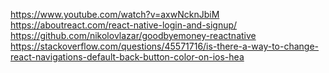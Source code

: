 https://www.youtube.com/watch?v=axwNcknJbiM
https://aboutreact.com/react-native-login-and-signup/
https://github.com/nikolovlazar/goodbyemoney-reactnative
https://stackoverflow.com/questions/45571716/is-there-a-way-to-change-react-navigations-default-back-button-color-on-ios-hea
